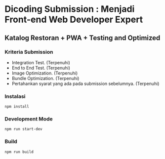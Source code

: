 # Dicoding Submission : Menjadi Front-end Web Developer Expert

## Katalog Restoran + PWA + Testing and Optimized

### Kriteria Submission
- Integration Test. (Terpenuhi)
- End to End Test. (Terpenuhi)
- Image Optimization. (Terpenuhi)
- Bundle Optimization. (Terpenuhi)
- Pertahankan syarat yang ada pada submission sebelumnya. (Terpenuhi)

### Instalasi 
```
npm install
```

### Development Mode
```
npm run start-dev
```

### Build
```
npm run build
```
